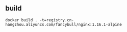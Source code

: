 ## build
```shell
docker build . -t=registry.cn-hangzhou.aliyuncs.com/fancybull/nginx:1.16.1-alpine
```